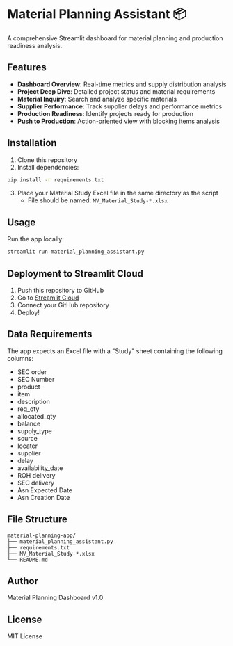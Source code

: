 # Material Planning Assistant 📦

A comprehensive Streamlit dashboard for material planning and production readiness analysis.

## Features

- **Dashboard Overview**: Real-time metrics and supply distribution analysis
- **Project Deep Dive**: Detailed project status and material requirements
- **Material Inquiry**: Search and analyze specific materials
- **Supplier Performance**: Track supplier delays and performance metrics
- **Production Readiness**: Identify projects ready for production
- **Push to Production**: Action-oriented view with blocking items analysis

## Installation

1. Clone this repository
2. Install dependencies:
```bash
pip install -r requirements.txt
```

3. Place your Material Study Excel file in the same directory as the script
   - File should be named: `MV_Material_Study-*.xlsx`

## Usage

Run the app locally:
```bash
streamlit run material_planning_assistant.py
```

## Deployment to Streamlit Cloud

1. Push this repository to GitHub
2. Go to [Streamlit Cloud](https://streamlit.io/cloud)
3. Connect your GitHub repository
4. Deploy!

## Data Requirements

The app expects an Excel file with a "Study" sheet containing the following columns:
- SEC order
- SEC Number
- product
- item
- description
- req_qty
- allocated_qty
- balance
- supply_type
- source
- locater
- supplier
- delay
- availability_date
- ROH delivery
- SEC delivery
- Asn Expected Date
- Asn Creation Date

## File Structure

```
material-planning-app/
├── material_planning_assistant.py
├── requirements.txt
├── MV_Material_Study-*.xlsx
└── README.md
```

## Author

Material Planning Dashboard v1.0

## License

MIT License
